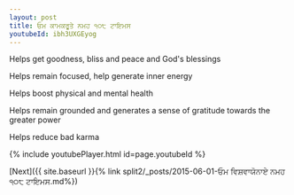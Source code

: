 ```yaml
---
layout: post
title: ਓਮ ਕਾਮਕਰੂਤੇ ਨਮਹ ੧੦੮ ਟਾਇਮਸ
youtubeId: ibh3UXGEyog
---
```

 
 
Helps get goodness, bliss and peace and God's blessings
 
Helps remain focused, help generate inner energy 
 
Helps boost physical and mental health 
 
Helps remain grounded and generates a sense of gratitude towards the greater power 
 
Helps reduce bad karma
 
 
 
 


{% include youtubePlayer.html id=page.youtubeId %}
 
[Next]({{ site.baseurl }}{% link  split2/_posts/2015-06-01-ਓਮ ਵਿਸ਼ਵਾਯੋਨਾਏ ਨਮਹ ੧੦੮ ਟਾਇਮਸ.md%})
 
